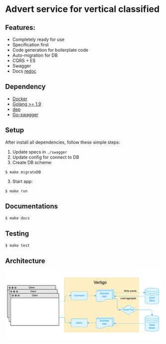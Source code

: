 # Advert service for vertical classified

## Features:
* Completely ready for use
* Specification first
* Code generation for boilerplate code
* Auto-migration for DB
* CQRS + ES
* Swagger
* Docs [redoc](https://github.com/Rebilly/ReDoc)

## Dependency
* [Docker](https://www.docker.com/)
* [Golang >= 1.9](https://golang.org/)
* [dep](https://github.com/golang/dep)
* [Go-swagger](https://github.com/go-swagger/go-swagger)

## Setup
After install all dependencies, follow these simple steps: 
1. Update specs in `./swagger`
2. Update config for connect to DB 
3. Create DB scheme:
```
$ make migrateDB
```
3. Start app:
```
$ make run
```

## Documentations
```
$ make docs
```

## Testing
```
$ make test
```

## Architecture
![architecture](https://raw.githubusercontent.com/kot13/vertigo/true-purpose/static/architecture.png)